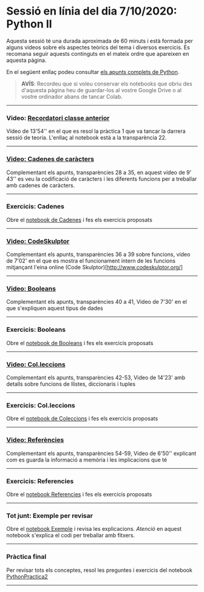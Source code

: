 # Sessió en línia del dia 7/10/2020: Python II

Aquesta sessió té una durada aproximada de 60 minuts i està formada per alguns videos sobre els aspectes teòrics del tema i diversos exercicis. 
Es recomana seguir aquests continguts en el mateix ordre que apareixen en aquesta pàgina.

En el següent enllaç podeu consultar [els apunts complets de Python](https://algorismica2020.github.io/slides/python.html). 

> **AVÍS**: Recordeu que si voleu conservar els notebooks que obriu des d'aquesta pàgina heu de guardar-los al vostre Google Drive 
o al vostre ordinador abans de tancar Colab.


---

### Video: [Recordatori classe anterior](https://colab.research.google.com/github/algorismica2020/algorismica2020.github.io/blob/master/notebookscolab/PythonPractica1.ipynb)

Vídeo de 13'54'' en el que es resol la pràctica 1 que va tancar la darrera sessió de teoria. L'enllaç al notebook està a la transparència 22.

---

### [Video: Cadenes de caràcters](https://colab.research.google.com/github/algorismica2020/algorismica2020.github.io/blob/master/notebookscolab/Cadenes.ipynb)

Complementant els apunts, transparències 28 a 35, en aquest vídeo de 9' 43'' es veu la codificació de caràcters i les diferents funcions per a treballar amb cadenes de caràcters.

---

### Exercicis: Cadenes

Obre el [notebook de Cadenes](https://colab.research.google.com/github/algorismica2020/algorismica2020.github.io/blob/master/notebookscolab/Cadenes.ipynb) i fes els exercicis proposats

---

### [Video: CodeSkulptor](https://campusvirtual.ub.edu/pluginfile.php/3101441/mod_resource/content/2/T2-3-Python-CodeSkulptor/T2-3-Python-CodeSkulptor.html)

Complementant els apunts, transparències 36 a 39 sobre funcions, vídeo de 7'02' en el que es mostra el funcionament intern de les funcions mitjançant l'eina online (Code Skulptor)[http://www.codeskulptor.org/]

---
### [Video: Booleans](https://campusvirtual.ub.edu/pluginfile.php/3101442/mod_resource/content/2/T2-4-Python-Booleans/T2-4-Python-Booleans.html)

Complementant els apunts, transparències 40 a 41, Video de 7'30' en el que s'expliquen aquest tipus de dades

---
### Exercicis: Booleans

Obre el [notebook de Booleans](https://colab.research.google.com/github/algorismica2020/algorismica2020.github.io/blob/master/notebookscolab/Booleans.ipynb) i fes els exercicis proposats

---
### [Video: Col.leccions](https://campusvirtual.ub.edu/pluginfile.php/3101444/mod_resource/content/1/T2-5-Python-Colleccions/T2-5-Python-Colleccions.html)

Complementant els apunts, transparències 42-53, Video de 14'23' amb detalls sobre funcions de llistes, diccionaris i tuples

---

### Exercicis: Col.leccions

Obre el [notebook de Coleccions](https://colab.research.google.com/github/algorismica2020/algorismica2020.github.io/blob/master/notebookscolab/Coleccions.ipynb) i fes els exercicis proposats

---
### [Video: Referències](https://campusvirtual.ub.edu/pluginfile.php/3101443/mod_resource/content/1/T2-6-Python-Referencies/T2-6-Python-Referencies.html)

Complementant els apunts, transparències 54-59, Video de 6'50'' explicant com es guarda la informació a memòria i les implicacions que té

---

### Exercicis: Referencies

Obre el [notebook Referencies](https://colab.research.google.com/github/algorismica2020/algorismica2020.github.io/blob/master/notebookscolab/Referencies.ipynb) i fes els exercicis proposats

---

### Tot junt: Exemple per revisar

Obre el [notebook Exemple](https://colab.research.google.com/github/algorismica2020/algorismica2020.github.io/blob/master/notebookscolab/Exemple.ipynb) i revisa les explicacions.
*Atenció* en aquest notebook s'explica el codi per treballar amb fitxers.

---
### Pràctica final

Per revisar tots els conceptes, resol les preguntes i exercicis del notebook [PythonPractica2](https://colab.research.google.com/github/algorismica2020/algorismica2020.github.io/blob/master/notebookscolab/PythonPractica2.ipynb)

---
